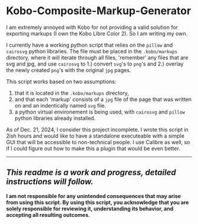# Kobo-Composite-Markup-Generator
I am extremely annoyed with Kobo for not providing a valid solution for exporting markups (I own the Kobo Libre Color 2). So I am writing my own.

I currently have a working python script that relies on the `pillow` and `cairosvg` python libraries. The file must be placed in the `.kobo/markups` directory, where it will iterate through all files, 'remember' any files that are svg and jpg, and use `cairosvg` to 1.) convert `svg`'s to `png`'s and 2.) overlay the newly created `png`'s with the  original `jpg` pages. 

This script works based on two assumptions:
1. that it is located in the `.kobo/markups` directory,
2. and that each 'markup' consists of a `jpg` file of the page that was written on and an indentically named `svg` file.
3. a python virtual environement is being used, with `cairosvg` and `pillow` python libraries already installed.

As of Dec. 21, 2024, I consider this project incomplete. I wrote this script in 2ish hours and would like to have a standalone executeable with a simple GUI that will be accessible to non-technical people. I use Calibre as well, so if I could figure out how to make this a plugin that would be even better.

---
_This readme is a work and progress, detailed instructions will follow._
---
**I am not responsible for any unintended consequences that may arise from using this script. By using this script, you acknowledge that you are solely responsible for reviewing it, understanding its behavior, and accepting all resulting outcomes.**
